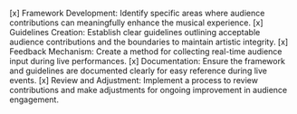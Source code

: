 [x] Framework Development: Identify specific areas where audience contributions can meaningfully enhance the musical experience.
[x] Guidelines Creation: Establish clear guidelines outlining acceptable audience contributions and the boundaries to maintain artistic integrity.
[x] Feedback Mechanism: Create a method for collecting real-time audience input during live performances.
[x] Documentation: Ensure the framework and guidelines are documented clearly for easy reference during live events.
[x] Review and Adjustment: Implement a process to review contributions and make adjustments for ongoing improvement in audience engagement.